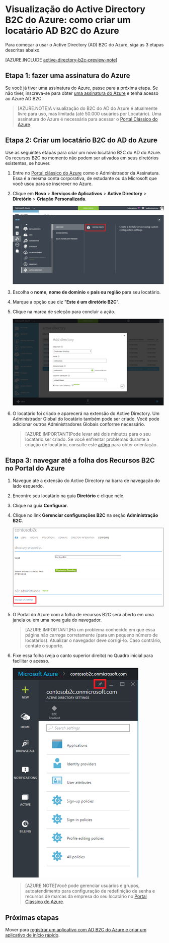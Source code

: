 <properties
	pageTitle="Visualização B2C do Active Directory do Azure: Criando um locatário Azure Active Directory B2C | Microsoft Azure"
	description="Um tópico sobre como criar um locatário Active Directory B2C do Azure"
	services="active-directory-b2c"
	documentationCenter=""
	authors="swkrish"
	manager="msmbaldwin"
	editor="curtand"/>

<tags
	ms.service="active-directory-b2c"
	ms.workload="identity"
	ms.tgt_pltfrm="na"
	ms.devlang="na"
	ms.topic="article"
	ms.date="09/28/2015"
	ms.author="swkrish"/>

# Visualização do Active Directory B2C do Azure: como criar um locatário AD B2C do Azure

Para começar a usar o Active Directory (AD) B2C do Azure, siga as 3 etapas descritas abaixo.

[AZURE.INCLUDE [active-directory-b2c-preview-note](../../includes/active-directory-b2c-preview-note.md)]

## Etapa 1: fazer uma assinatura do Azure

Se você já tiver uma assinatura do Azure, passe para a próxima etapa. Se não tiver, inscreva-se para obter [uma assinatura do Azure](sign-up-organization.md) e tenha acesso ao Azure AD B2C.

> [AZURE.NOTE]A visualização do B2C do AD do Azure é atualmente livre para uso, mas limitada (até 50.000 usuários por Locatário). Uma assinatura do Azure é necessária para acessar o [Portal Clássico do Azure](http://manage.windowsazure.com/).

## Etapa 2: Criar um locatário B2C do AD do Azure

Use as seguintes etapas para criar um novo locatário B2C do AD do Azure. Os recursos B2C no momento não podem ser ativados em seus diretórios existentes, se houver.

1. Entre no [Portal clássico do Azure](https://manage.windowsazure.com/) como o Administrador da Assinatura. Essa é a mesma conta corporativa, de estudante ou da Microsoft que você usou para se inscrever no Azure.
2. Clique em **Novo** > **Serviços de Aplicativos** > **Active Directory** > **Diretório** > **Criação Personalizada**.

    ![Criar locatário](./media/active-directory-b2c-get-started/new-directory.png)

3. Escolha o **nome**, **nome de domínio** e **país ou região** para seu locatário.
4. Marque a opção que diz "**Este é um diretório B2C**".
5. Clique na marca de seleção para concluir a ação.

    ![Criar locatário B2C](./media/active-directory-b2c-get-started/create-b2c-directory.png)

6. O locatário foi criado e aparecerá na extensão do Active Directory. Um Administrador Global do locatário também pode ser criado. Você pode adicionar outros Administradores Globais conforme necessário.

    > [AZURE.IMPORTANT]Pode levar até dois minutos para o seu locatário ser criado. Se você enfrentar problemas durante a criação de locatário, consulte este [artigo](active-directory-b2c-support-create-directory.md) para obter orientação.

## Etapa 3: navegar até a folha dos Recursos B2C no Portal do Azure

1. Navegue até a extensão do Active Directory na barra de navegação do lado esquerdo.
2. Encontre seu locatário na guia **Diretório** e clique nele.
3. Clique na guia **Configurar**.
4. Clique no link **Gerenciar configurações B2C** na seção **Administração B2C**.

    ![Criar locatário B2C](./media/active-directory-b2c-get-started/b2c-directory-configure-tab.png)

4. O Portal do Azure com a folha de recursos B2C será aberto em uma janela ou em uma nova guia do navegador.

    > [AZURE.IMPORTANT]Há um problema conhecido em que essa página não carrega corretamente (para um pequeno número de locatários). Atualizar o navegador deve corrigi-lo. Caso contrário, contate o suporte.

5. Fixe essa folha (veja o canto superior direito) no Quadro inicial para facilitar o acesso.

    ![Folha de recursos B2C](./media/active-directory-b2c-get-started/b2c-features-blade.png)

    > [AZURE.NOTE]Você pode gerenciar usuários e grupos, autoatendimento para configuração de redefinição de senha e recursos de marcas da empresa do seu locatário no [Portal Clássico do Azure](https://manage.windowsazure.com/).

## Próximas etapas

Mover para [registrar um aplicativo com AD B2C do Azure e criar um aplicativo de início rápido](active-directory-b2c-app-registration.md).

<!---HONumber=AcomDC_0107_2016-->